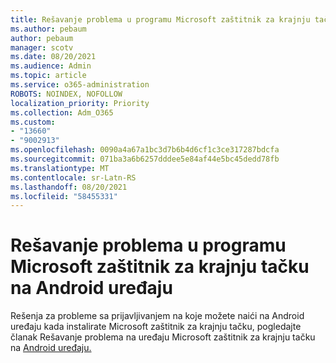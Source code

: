 ```yaml
---
title: Rešavanje problema u programu Microsoft zaštitnik za krajnju tačku na Android uređaju
ms.author: pebaum
author: pebaum
manager: scotv
ms.date: 08/20/2021
ms.audience: Admin
ms.topic: article
ms.service: o365-administration
ROBOTS: NOINDEX, NOFOLLOW
localization_priority: Priority
ms.collection: Adm_O365
ms.custom:
- "13660"
- "9002913"
ms.openlocfilehash: 0090a4a67a1bc3d7b6b4d6cf1c3ce317287bdcfa
ms.sourcegitcommit: 071ba3a6b6257dddee5e84af44e5bc45dedd78fb
ms.translationtype: MT
ms.contentlocale: sr-Latn-RS
ms.lasthandoff: 08/20/2021
ms.locfileid: "58455331"
---
```

# <a name="troubleshooting-issues-on-microsoft-defender-for-endpoint-on-android"></a>Rešavanje problema u programu Microsoft zaštitnik za krajnju tačku na Android uređaju

Rešenja za probleme sa prijavljivanjem na koje možete naići na Android uređaju kada instalirate Microsoft zaštitnik za krajnju tačku, pogledajte članak Rešavanje problema na uređaju Microsoft zaštitnik za krajnju tačku na [Android uređaju.](https://docs.microsoft.com/microsoft-365/security/defender-endpoint/android-support-signin)

